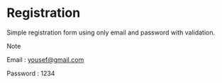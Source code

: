 # Registration
Simple registration form using only email and password with validation.
> [!NOTE]
> Email    : yousef@gmail.com
> 
> Password : 1234
